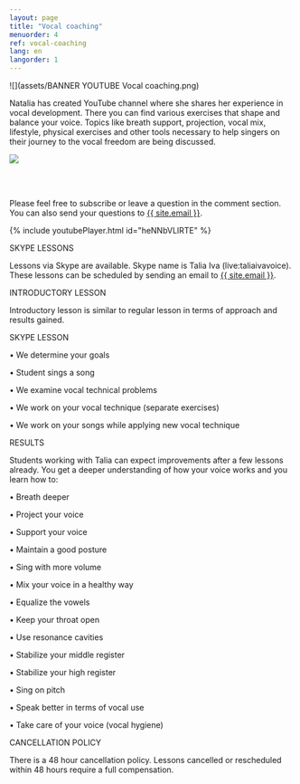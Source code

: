 ```yaml
---
layout: page
title: "Vocal coaching"
menuorder: 4
ref: vocal-coaching
lang: en
langorder: 1
---
```


![](assets/BANNER YOUTUBE Vocal coaching.png)

Natalia has created YouTube channel where she shares her experience in vocal development. There you can find various exercises that shape and balance your voice. Topics like breath support, projection, vocal mix, lifestyle, physical exercises and other tools necessary to help singers on their journey to the vocal freedom are being discussed. 

![](assets/Students.png)

<br><br>

Please feel free to subscribe or leave a question in the comment section. You can also send your questions to <a href="mailto:{{ site.email }}">{{ site.email }}</a>.


{% include youtubePlayer.html id="heNNbVLlRTE" %}



SKYPE LESSONS

Lessons via Skype are available. Skype name is Talia Iva (live:taliaivavoice). These lessons can be scheduled by sending an email to <a href="mailto:{{ site.email }}">{{ site.email }}</a>.

INTRODUCTORY LESSON

Introductory lesson is similar to regular lesson in terms of approach and results gained.

SKYPE LESSON

•	We determine your goals

•	Student sings a song

•	We examine vocal technical problems

•	We work on your vocal technique (separate exercises)

•	We work on your songs while applying new vocal technique 


RESULTS


Students working with Talia can expect improvements after a few lessons already. You get a deeper understanding of how your voice works and you learn how to:


•	Breath deeper

•	Project your voice

•	Support your voice

•	Maintain a good posture

•	Sing with more volume

•	Mix your voice in a healthy way

•	Equalize the vowels

•	Keep your throat open

•	Use resonance cavities

•	Stabilize your middle register

•	Stabilize your high register

•	Sing on pitch

•	Speak better in terms of vocal use

•	Take care of your voice (vocal hygiene)


CANCELLATION POLICY


There is a 48 hour cancellation policy. Lessons cancelled or rescheduled within 48 hours require a full compensation.









